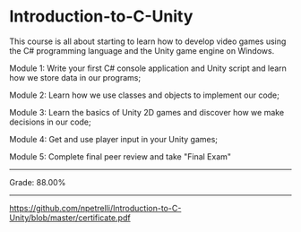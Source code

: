 # Introduction-to-C-Unity
This course is all about starting to learn how to develop video games using the C# programming language and the Unity game engine on Windows.

Module 1: Write your first C# console application and Unity script and learn how we store data in our programs;

Module 2: Learn how we use classes and objects to implement our code;

Module 3: Learn the basics of Unity 2D games and discover how we make decisions in our code;

Module 4: Get and use player input in your Unity games;

Module 5: Complete final peer review and take "Final Exam"

---------------------------------------------------------------------------------------------------------------------------

Grade: 88.00%

---------------------------------------------------------------------------------------------------------------------------

https://github.com/npetrelli/Introduction-to-C-Unity/blob/master/certificate.pdf
